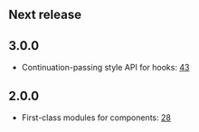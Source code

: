 ## Next release

## 3.0.0

- Continuation-passing style API for hooks: [43](https://github.com/revery-ui/reason-reactify/pull/43/)

## 2.0.0

- First-class modules for components: [28](https://github.com/revery-ui/reason-reactify/pull/28/)